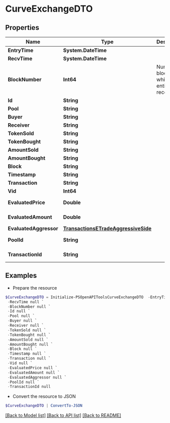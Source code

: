 # CurveExchangeDTO
## Properties

Name | Type | Description | Notes
------------ | ------------- | ------------- | -------------
**EntryTime** | **System.DateTime** |  | [optional] 
**RecvTime** | **System.DateTime** |  | [optional] 
**BlockNumber** | **Int64** | Number of block in which entity was recorded. | [optional] 
**Id** | **String** |  | [optional] 
**Pool** | **String** |  | [optional] 
**Buyer** | **String** |  | [optional] 
**Receiver** | **String** |  | [optional] 
**TokenSold** | **String** |  | [optional] 
**TokenBought** | **String** |  | [optional] 
**AmountSold** | **String** |  | [optional] 
**AmountBought** | **String** |  | [optional] 
**Block** | **String** |  | [optional] 
**Timestamp** | **String** |  | [optional] 
**Transaction** | **String** |  | [optional] 
**Vid** | **Int64** |  | [optional] 
**EvaluatedPrice** | **Double** |  | [optional] [readonly] 
**EvaluatedAmount** | **Double** |  | [optional] [readonly] 
**EvaluatedAggressor** | [**TransactionsETradeAggressiveSide**](TransactionsETradeAggressiveSide.md) |  | [optional] 
**PoolId** | **String** |  | [optional] [readonly] 
**TransactionId** | **String** |  | [optional] [readonly] 

## Examples

- Prepare the resource
```powershell
$CurveExchangeDTO = Initialize-PSOpenAPIToolsCurveExchangeDTO  -EntryTime null `
 -RecvTime null `
 -BlockNumber null `
 -Id null `
 -Pool null `
 -Buyer null `
 -Receiver null `
 -TokenSold null `
 -TokenBought null `
 -AmountSold null `
 -AmountBought null `
 -Block null `
 -Timestamp null `
 -Transaction null `
 -Vid null `
 -EvaluatedPrice null `
 -EvaluatedAmount null `
 -EvaluatedAggressor null `
 -PoolId null `
 -TransactionId null
```

- Convert the resource to JSON
```powershell
$CurveExchangeDTO | ConvertTo-JSON
```

[[Back to Model list]](../README.md#documentation-for-models) [[Back to API list]](../README.md#documentation-for-api-endpoints) [[Back to README]](../README.md)

